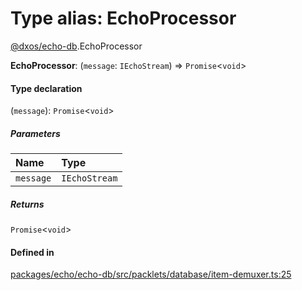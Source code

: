 # Type alias: EchoProcessor

[@dxos/echo-db](../modules/dxos_echo_db.md).EchoProcessor

 **EchoProcessor**: (`message`: `IEchoStream`) => `Promise`<`void`\>

#### Type declaration

(`message`): `Promise`<`void`\>

##### Parameters

| Name | Type |
| :------ | :------ |
| `message` | `IEchoStream` |

##### Returns

`Promise`<`void`\>

#### Defined in

[packages/echo/echo-db/src/packlets/database/item-demuxer.ts:25](https://github.com/dxos/dxos/blob/db8188dae/packages/echo/echo-db/src/packlets/database/item-demuxer.ts#L25)
